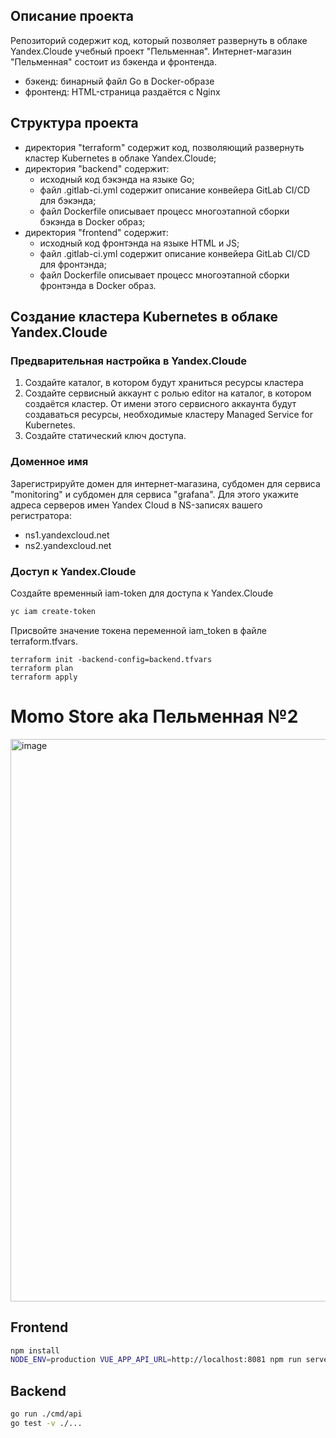 ## Описание проекта
Репозиторий содержит код, который позволяет развернуть в облаке Yandex.Cloude учебный проект "Пельменная". 
Интернет-магазин "Пельменная" состоит из бэкенда и фронтенда.
- бэкенд: бинарный файл Go в Docker-образе
- фронтенд: HTML-страница раздаётся с Nginx

## Структура проекта
- директория "terraform" содержит код, позволяющий развернуть кластер Kubernetes в облаке Yandex.Cloude;
- директория "backend" содержит: 
  - исходный код бэкэнда на языке Go;
  - файл .gitlab-ci.yml содержит описание конвейера GitLab CI/CD для бэкэнда;
  - файл Dockerfile описывает процесс многоэтапной сборки бэкэнда в Docker образ;
- директория "frontend" содержит: 
  - исходный код фронтэнда на языке HTML и JS;
  - файл .gitlab-ci.yml содержит описание конвейера GitLab CI/CD для фронтэнда;
  - файл Dockerfile описывает процесс многоэтапной сборки фронтэнда в Docker образ.

## Создание кластера Kubernetes в облаке Yandex.Cloude
### Предварительная настройка в Yandex.Cloude
1) Создайте каталог, в котором будут храниться ресурсы кластера
2) Создайте сервисный аккаунт с ролью editor на каталог, в котором создаётся кластер. От имени этого сервисного аккаунта будут создаваться ресурсы, необходимые кластеру Managed Service for Kubernetes.
3) Создайте статический ключ доступа.

### Доменное имя
Зарегистрируйте домен для интернет-магазина, субдомен для сервиса "monitoring" и субдомен для сервиса "grafana". 
Для этого укажите адреса серверов имен Yandex Cloud в NS-записях вашего регистратора:
- ns1.yandexcloud.net
- ns2.yandexcloud.net

### Доступ к Yandex.Cloude 
Создайте временный iam-token для доступа к Yandex.Cloude
```bash
yc iam create-token
```
Присвойте значение токена переменной iam_token в файле terraform.tfvars.




```
terraform init -backend-config=backend.tfvars
terraform plan
terraform apply
```


# Momo Store aka Пельменная №2

<img width="900" alt="image" src="https://user-images.githubusercontent.com/9394918/167876466-2c530828-d658-4efe-9064-825626cc6db5.png">

## Frontend

```bash
npm install
NODE_ENV=production VUE_APP_API_URL=http://localhost:8081 npm run serve
```

## Backend

```bash
go run ./cmd/api
go test -v ./... 
```
